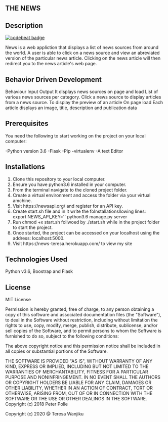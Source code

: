 ## THE NEWS
## Description
[![codebeat badge](https://codebeat.co/badges/a4071666-790b-4585-a28f-98021938220f)](https://codebeat.co/projects/github-com-rosa1-maker-the-news-dev)

<p>News  is a web appliction that displays a list of news sources from around the world. A user is able to click on a news source and view an abreviated version of the particular news article. Clicking on the news article will then redirect you to the news article's web page.</p>

## Behavior Driven Development
Behaviour	Input	Output
  It displays news sources	on page and load	List of various news sources  per category.
 Click a news source to display articles from a news source.
 To display the preview of an article	On page load	Each article displays an image, title, description and publication data

## Prerequisites
<p>You need the following to start working on the project on your local computer:</p>
-Python version 3.6
-Flask
-Pip
-virtualenv
-A text  Editor

## Installations
<ol>
<li>Clone this repository to your local computer.</l>
<li>Ensure you have python3.6 installed in your computer.</li>
<li>From the terminal navigate to the cloned project folder.</li>
<li>Create a virtual environment and access the folder via your virtual amchine.</li>
<li>Visit https://newsapi.org/ and register for an API key.</li>
<li>Create start.sh file and in it write the foInstallationsllowing lines:</li>
 export NEWS_API_KEY='<Your-Api-Key>'
 python3.6 manage.py server
<li>Run chmod +x start.sh follwoed by ./start.sh while in the project folder to start the project.</li>
<li>Once started, the project can be accessed on your localhost using the address: localhost:5000.</li>
<li>Visit https://news-teresa.herokuapp.com/ to view my site</li>
 </ol>

## Technologies Used
Python v3.6,
Boostrap and
Flask


## License

MIT License


Permission is hereby granted, free of charge, to any person obtaining a copy of this software and associated documentation files (the "Software"), to deal in the Software without restriction, including without limitation the rights to use, copy, modify, merge, publish, distribute, sublicense, and/or sell copies of the Software, and to permit persons to whom the Software is furnished to do so, subject to the following conditions:

The above copyright notice and this permission notice shall be included in all copies or substantial portions of the Software.

THE SOFTWARE IS PROVIDED "AS IS", WITHOUT WARRANTY OF ANY KIND, EXPRESS OR IMPLIED, INCLUDING BUT NOT LIMITED TO THE WARRANTIES OF MERCHANTABILITY, FITNESS FOR A PARTICULAR PURPOSE AND NONINFRINGEMENT. IN NO EVENT SHALL THE AUTHORS OR COPYRIGHT HOLDERS BE LIABLE FOR ANY CLAIM, DAMAGES OR OTHER LIABILITY, WHETHER IN AN ACTION OF CONTRACT, TORT OR OTHERWISE, ARISING FROM, OUT OF OR IN CONNECTION WITH THE SOFTWARE OR THE USE OR OTHER DEALINGS IN THE SOFTWARE. Copyright (c) 2018 Peter Polle

Copyright (c) 2020 @ Teresa Wanjiku

